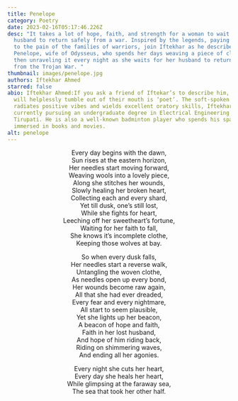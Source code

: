 ```yaml
---
title: Penelope
category: Poetry
date: 2023-02-16T05:17:46.226Z
desc: "It takes a lot of hope, faith, and strength for a woman to wait for her
  husband to return safely from a war. Inspired by the legends, paying tribute
  to the pain of the families of warriors, join Iftekhar as he describes
  Penelope, wife of Odysseus, who spends her days weaving a piece of cloth and
  then unraveling it every night as she waits for her husband to return home
  from the Trojan War. "
thumbnail: images/penelope.jpg
authors: Iftekhar Ahmed
starred: false
abio: Iftekhar Ahmed:If you ask a friend of Iftekar’s to describe him, the first word that
  will helplessly tumble out of their mouth is ‘poet’. The soft-spoken poet, who
  radiates positive vibes and wields excellent oratory skills, Iftekhar, is
  currently pursuing an undergraduate degree in Electrical Engineering at IIT
  Tirupati. He is also a well-known badminton player who spends his spare time
  immersed in books and movies.
alt: penelope
---
```

<p style="text-align: center;align:center;">Every day begins with the dawn,<br>
Sun rises at the eastern horizon,<br>
Her needles start moving forward,<br>
Weaving wools into a lovely piece,<br>
Along she stitches her wounds,<br>
Slowly healing her broken heart,<br>
Collecting each and every shard,<br>
Yet till dusk, one’s still lost,<br>
While she fights for heart,<br>
Leeching off her sweetheart’s fortune,<br>
Waiting for her faith to fall,<br>
She knows it’s incomplete clothe,<br>
Keeping those wolves at bay.<br></p>

<p style="text-align: center;align:center;">So when every dusk falls,<br>
Her needles start a reverse walk,<br>
Untangling the woven clothe,<br>
As needles open up every bond,<br>
Her wounds become raw again,<br>
All that she had ever dreaded,<br>
Every fear and every nightmare,<br>
All start to seem plausible,<br>
Yet she lights up her beacon,<br>
A beacon of hope and faith,<br>
Faith in her lost husband,<br>
And hope of him riding back,<br>
Riding on shimmering waves,<br>
And ending all her agonies.<br></p>

<p style="text-align: center;align:center;">Every night she cuts her heart,<br>
Every day she heals her heart,<br>
While glimpsing at the faraway sea,<br>
The sea that took her other half.<br></p>